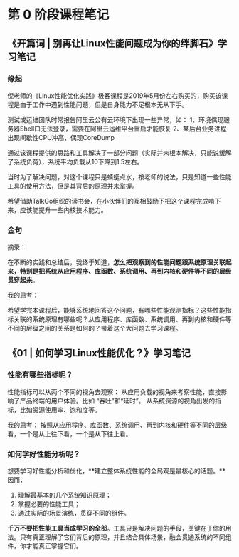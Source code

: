 # 第 0 阶段课程笔记

## 《开篇词 | 别再让Linux性能问题成为你的绊脚石》学习笔记

### 缘起

倪老师的《Linux性能优化实践》极客课程是2019年5月份左右购买的，购买该课程是由于工作中遇到性能问题，但是自身能力不足根本无从下手。

测试或运维团队时常报告阿里云公有云环境下出现一些异常，如：
1、环境偶现服务器Shell口无法登录，需要在阿里云运维平台重启才能恢复
2、某后台业务进程出现间歇性CPU冲高，偶现CoreDump

通过该课程提供的思路和工具解决了一部分问题（实际并未根本解决，只能说缓解了系统负荷），系统平均负载从10下降到1.5左右。

当时为了解决问题，对这个课程只是蜻蜓点水，按老师的说法，只是知道一些性能工具的使用方法，但是其背后的原理并未掌握。

希望借助TalkGo组织的读书会，在小伙伴们的互相鼓励下把这个课程完成啃下来，应该能提升一些内核技术能力。

### 金句

摘录：

在不断的实践和总结后，我终于知道，**怎么把观察到的性能问题跟系统原理关联起来，特别是把系统从应用程序、库函数、系统调用、再到内核和硬件等不同的层级贯穿起来**。

我的思考：

希望学完本课程后，能够系统地回答这个问题，有哪些性能观测指标？这些性能指标关联的系统原理有哪些呢？从应用程序、库函数、系统调用、再到内核和硬件等不同的层级之间的关系是如何的？带着这个大问题去学习课程。



## 《01 | 如何学习Linux性能优化？》学习笔记

### 性能有哪些指标呢？

性能指标可以从两个不同的视角去观察：
从应用负载的视角来考察性能，直接影响了产品终端的用户体验。比如 “吞吐”和“延时”。
从系统资源的视角出发的指标，比如资源使用率、饱和度等。

我的思考：
按照从应用程序、库函数、系统调用、再到内核和硬件等不同的层级看，一个是从上往下看，一个是从下往上看。



### 如何学好性能分析呢？

想要学习好性能分析和优化，**建立整体系统性能的全局观是最核心的话题。**因而，

1. 理解最基本的几个系统知识原理；
2. 掌握必要的性能工具；
3. 通过实际的场景演练，贯穿不同的组件。



**千万不要把性能工具当成学习的全部**。工具只是解决问题的手段，关键在于你的用法。只有真正理解了它们背后的原理，并且结合具体场景，融会贯通系统的不同组件，你才能真正掌握它们。
